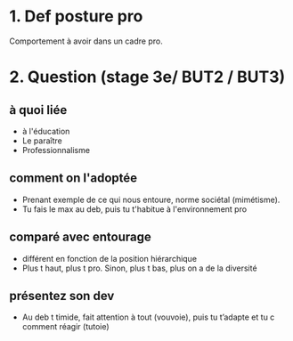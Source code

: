 # 1. Def posture pro
Comportement à avoir dans un cadre pro.
# 2.  Question (stage 3e/ BUT2 / BUT3)
## à quoi liée
- à l'éducation
- Le paraître
- Professionnalisme
## comment on l'adoptée
- Prenant exemple de ce qui nous entoure, norme sociétal (mimétisme).
- Tu fais le max au deb, puis tu t'habitue à l'environnement pro
## comparé avec entourage
- différent en fonction de la position hiérarchique
- Plus t haut, plus t pro. Sinon, plus t bas, plus on a de la diversité
## présentez son dev
- Au deb t timide, fait attention à tout (vouvoie), puis tu t’adapte et tu c comment réagir (tutoie)